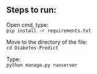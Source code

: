 ## Steps to run:

Open cmd, type:  
`pip install -r requirements.txt`

Move to the directory of the file:  
`cd Diabetes-Predict`  

Type:  
`python manage.py runserver`  
